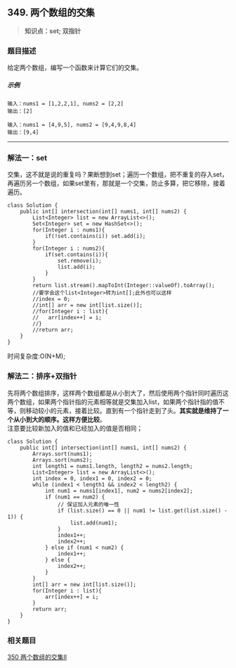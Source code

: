 ## 349. 两个数组的交集
> **知识点：set; 双指针**
### 题目描述

给定两个数组，编写一个函数来计算它们的交集。

##### 示例

```
输入：nums1 = [1,2,2,1], nums2 = [2,2]
输出：[2]

输入：nums1 = [4,9,5], nums2 = [9,4,9,8,4]
输出：[9,4]
```
---
### 解法一：set
交集，这不就是说的重复吗？果断想到set；遍历一个数组，把不重复的存入set，再遍历另一个数组，如果set里有，那就是一个交集，防止多算，把它移除，接着遍历。
```
class Solution {
    public int[] intersection(int[] nums1, int[] nums2) {
        List<Integer> list = new ArrayList<>();
        Set<Integer> set = new HashSet<>();
        for(Integer i : nums1){
            if(!set.contains(i)) set.add(i);
        }
        for(Integer i : nums2){
            if(set.contains(i)){
                set.remove(i);
                list.add(i);
            }
        }
        return list.stream().mapToInt(Integer::valueOf).toArray();
        //要学会这个list<Integer>转为int[];此外也可以这样
        //index = 0;
        //int[] arr = new int[list.size()];
        //for(Integer i : list){
        //   arr[index++] = i;
        //}
        //return arr;
    }
}
```
时间复杂度:O(N+M);
### 解法二：排序+双指针
先将两个数组排序，这样两个数组都是从小到大了，然后使用两个指针同时遍历这两个数组，如果两个指针指的元素相等就是交集加入list，如果两个指针指的值不等，则移动较小的元素，接着比较。直到有一个指针走到了头。**其实就是维持了一个从小到大的顺序。这样方便比较**。   
注意要比较新加入的值和已经加入的值是否相同；
```
class Solution {
    public int[] intersection(int[] nums1, int[] nums2) {
        Arrays.sort(nums1);
        Arrays.sort(nums2);
        int length1 = nums1.length, length2 = nums2.length;
        List<Integer> list = new ArrayList<>();
        int index = 0, index1 = 0, index2 = 0;
        while (index1 < length1 && index2 < length2) {
            int num1 = nums1[index1], num2 = nums2[index2];
            if (num1 == num2) {
                // 保证加入元素的唯一性
                if (list.size() == 0 || num1 != list.get(list.size() - 1)) {
                    list.add(num1);
                }
                index1++;
                index2++;
            } else if (num1 < num2) {
                index1++;
            } else {
                index2++;
            }
        }
        int[] arr = new int[list.size()];
        for(Integer i : list){
            arr[index++] = i;
        }
        return arr;
    }
}
```

### 相关题目
[350 两个数组的交集II](https://www.cnblogs.com/Curryxin/p/15054512.html)
